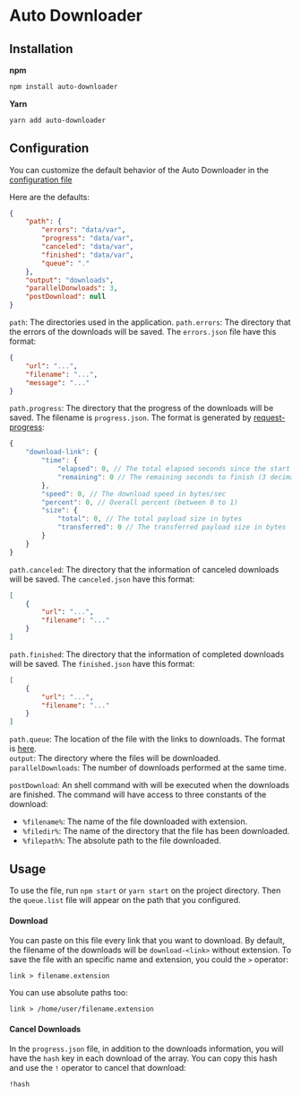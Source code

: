 # Auto Downloader

## Installation

**npm**

```bash
npm install auto-downloader
```

**Yarn**
```bash
yarn add auto-downloader
```

## Configuration

You can customize the default behavior of the Auto Downloader in the [configuration file](data/configs.json)

Here are the defaults:

```json
{   
    "path": {
        "errors": "data/var",
        "progress": "data/var",
        "canceled": "data/var",
        "finished": "data/var",
        "queue": "."
    },
    "output": "downloads",
    "parallelDonwloads": 3,
    "postDownload": null
}
```

``path``: The directories used in the application.
``path.errors``: The directory that the errors of the downloads will be saved. The ``errors.json`` file have this format:
```json
{
	"url": "...",
	"filename": "...",
	"message": "..."
}
```

``path.progress``: The directory that the progress of the downloads will be saved. The filename is ``progress.json``. The format is generated by [request-progress](https://www.npmjs.com/package/request-progress):

```js
{
    "download-link": {
        "time": {
            "elapsed": 0, // The total elapsed seconds since the start (3 decimals)
            "remaining": 0 // The remaining seconds to finish (3 decimals)
        },
        "speed": 0, // The download speed in bytes/sec
        "percent": 0, // Overall percent (between 0 to 1)
        "size": {
            "total": 0, // The total payload size in bytes
            "transferred": 0 // The transferred payload size in bytes
        }
    }
}
```
``path.canceled``: The directory that the information of canceled downloads will be saved. The ``canceled.json`` have this format:
```json
[
    {
        "url": "...",
        "filename": "..."
    }
]
```
``path.finished``: The directory that the information of completed downloads will be saved. The ``finished.json`` have this format:

```json
[
    {
        "url": "...",
        "filename": "..."
    }
]
```
``path.queue``: The location of the file with the links to downloads. The format is [here](#usage).<br/>
``output``: The directory where the files will be downloaded.<br/>
``parallelDownloads``: The number of downloads performed at the same time.<br/>

``postDownload``: An shell command with will be executed when the downloads are 
finished. The command will have access to three constants of the download:
* ``%filename%``: The name of the file downloaded with extension.
* ``%filedir%``: The name of the directory that the file has been downloaded.
* ``%filepath%``: The absolute path to the file downloaded.

## <a name="usage">Usage</a>

To use the file, run ``npm start`` or ``yarn start`` on the project directory. Then the ``queue.list`` file will appear on the path that you configured.

#### Download

You can paste on this file every link that you want to download.
By default, the filename of the downloads will be ``download-<link>`` without extension. To save the file with an specific name and extension, you could the ``>`` operator:

```
link > filename.extension
```

You can use absolute paths too:

```
link > /home/user/filename.extension
```

#### Cancel Downloads

In the ``progress.json`` file, in addition to the downloads information, you will have the ``hash`` key in each download of the array. You can copy this hash and use the ``!`` operator to cancel that download:

```
!hash
```